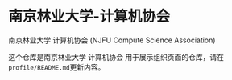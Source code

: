 # 南京林业大学-计算机协会

南京林业大学 计算机协会 (NJFU Compute Science Association)

这个仓库是南京林业大学 计算机协会 用于展示组织页面的仓库，请在 `profile/README.md`更新内容。
